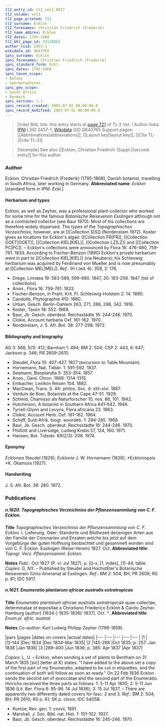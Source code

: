 ```yaml
---
tl2_entry_id: tl2_vol1_0917
tl2_volume: vol1
tl2_page_printed: 721
tl2_surname: Ecklon
tl2_forenames: Christian Friedrich (Frederik)
tl2_name_abbrev: Ecklon
tl2_dates: 1795-1868
tl2_bhl_page_id: 33120852
author_lsid: 2457-1
wikidata_id: Q643765
ipni_surname: Ecklon
ipni_forenames: Christian Friedrich (Frederik)
ipni_standard_form: Eckl.
ipni_dates: 1795-1868
ipni_taxon_scope: 
- Botany
- Spermatophytes
ipni_geo_scope: 
- South Africa
- Denmark
ipni_version: 1.1
ipni_record_created: 2003-07-02 00:00:00.0
ipni_record_modified: 2003-07-02 00:00:00.0
---
```


> [!cite] BHL link: this entry starts at [page 721](https://www.biodiversitylibrary.org/page/33120852) of TL-2 Vol. I
> Author links: [IPNI](https://www.ipni.org/a/2457-1) LSID 2457-1, [Wikidata](https://www.wikidata.org/wiki/Q643765) QID Q643765
> Support pages: [[Abbreviations|abbreviations]], [[Layout key|layout key]], [[Cite TL-2|cite TL-2]]

> [!example] See also [[Ecklon, Christian Friedrich (Suppl.)|second entry]] for this author

### Author

Ecklon, Christian Friedrich (Frederik) (1795-1868), Danish botanist, travelling in South Africa, later working in Germany. 
**Abbreviated name**: *Ecklon* \[standard form in IPNI: *Eckl.*\]

#### Herbarium and types

Ecklon, as well as Zeyher, was a professional plant-collector who worked for some time for the famous *Botanische Reiseverein Esslingen* although not as a contracted collector (see Baur 1970). Most of his collections are therefore widely dispersed. The types of the *Topographisches Verzeichniss*, however, are at [[Collection S|S]] (Nordenstam 1972). Koster gives as locations for Ecklon's algae: [[Collection FR|FR]], [[Collection GOET|GOET]], [[Collection KIEL|KIEL]], [[Collection LZ|LZ]] and [[Collection PC|PC]]. – Ecklon's collections were announced by Flora 16: 476-480, 759-761. 1833. According to Fischer-Benzon (1890) Ecklon's private herbarium went in part to [[Collection KIEL|KIEL]] (via Neubers); his Schleswig herbarium was acquired by Ferdinand von Mueller and is now presumably at [[Collection MEL|MEL]].
*Ref*.: IH I.(ed. 6): 358, 2: 176.
- Drège, Linnaea 19: 583-589, 599-680. 1847, 20: 183-258. 1847 (list of collections).
- Anon., Flora 16: 759-761. 1833.
- Fischer-Benzon, *in* Prahl, Krit. Fl. Schleswig-Holstein 2: 14. 1890.
- Candolle, Phytographie 410. 1880.
- Urban, Gesch. Berlin-Dahlem 263, 271, 286, 298, 342. 1916.
- Koster, Taxon 18: 552. 1969.
- Baur, Jb. Gesch. oberdeut. Reichsstädte 16: 244-246. 1970.
- Clokie, Account herbaria Oxf. 161-162. 1970.
- Nordenstam, J. S. Afr. Bot. 38: 277-298. 1972.

#### Bibliography and biography

AG 3: 568, 5(1): 412; Barnhart 1: 494; BM 2: 504; CSP 2: 443, 6: 647; Jackson p. 346; PR 2609-2610.
- Steudel, Flora 10: 407-427. 1827 (excursion to Table Mountain).
- Hornemann, Nat. Tidskr. 1: 591-592. 1837.
- Seemann, Bonplandia 5: 353-354. 1857.
- Anon., Gard. Chron. 1868: 1314-1315.
- Embacher, Lexikon Reisen 104. 1882.
- MacOwan, Trans. S. Afr. philos. Soc. 4: xliii-xlvi. 1887.
- Verduin de Boer, Botanists at the Cape 47-51. 1929.
- Schmid, Chamisso als Naturforscher 10, nos. 86, 101. 1942.
- Hutchinson, A botanist in Southern Africa 641-642. 1946.
- Tyrrell-Glynn and Levyns, Flora africana 23. 1963.
- Clokie, Account Herb. Oxf. 161-162. 1964.
- Schijff, Suid-Afrik. biogr. woordeb. 1: 284-285. 1968.
- Baur, Jb. Gesch. oberdeut. Reichsstädte 16: 244-246. 1970.
- Ffolliott and Liversidge, Ludwig Krebs 57, 124, 160. 1971.
- Hansen, Bot. Tidsskr. 69(2/3): 208. 1974.

#### Eponymy

*Ecklonea* Steudel (1829); *Ecklonia* J. W. Hornemann (1828); *Eckloniopsis *K. Okamura (1927).

#### Handwriting

J. S. Afr. Bot. 38: 280. 1972.

### Publications

##### n.1620. Topographisches Verzeichniss der Pflanzensammlung von C. F. Ecklon.

**Title**
*Topographisches Verzeichniss der Pflanzensammlung von C. F. Ecklon.* I. Lieferung. Oder: Standorte und Blüthezeit derjenigen Arten aus der Familie der Coronarien und Ensaten welche bis jetzt auf dem Vorgebürge der guten Hoffnung beobachtet und gesammelt worden sind von C. F. Ecklon. Esslingen (Reise-Verein) 1827. Oct.
**Abbreviated title**: *Topogr. Verz. Pflanzensamml. Ecklon*.

**Notes**
*Publ*.: Oct 1827 (P. vi: Jul 1827), p. \[i\]-x, \[1, index\], \[1\]-44, table. *Copies*: G, NY. – Published by Steudel and HochstÉter's Botanische Reiseverein (Unio itineraria) at Esslingen.
*Ref*.: BM 2: 504; BH; PR 2609; RS p. 81; IDC 5917.

##### n.1621. Enumeratio plantarum africae australis extratropicae

**Title**
*Enumeratio plantarum africae australis extratropicae* quae collectae, determinatae et expositae a Christiano Friederico Ecklon & Carolo Zeyher. Hamburg (author) \[1834-\] 1835-1836\[-1837\]. Oct. †.
**Abbreviated title**: *Enum.pl. afric. austral.*

**Notes**
*Co-author*: Karl Ludwig Philipp Zeyher (1799-1858).

|pars	|pages	|dates on covers	|actual dates|
|---	|---	|---	|---	|---	|
|1	|\[1\]-144	|Dec 1834	|Dec 1834-Mar 1835|
|2	|145-288	|Oct 1835; p. 257: Jan 1836	|Jan 1836|
|3	|289-400	|Jun 1836; p. 385: Apr 1837	|Apr 1837|

*Copies*: L, U. – Ecklon, when sending a set of plants to Bentham on 31 March 1835 \[sic\] (letter at K) states: "I have added to the above set a copy of the first part of my Enumeratio, adapted to be cut in etiquettes, and the continuation of both will follow as soon as ready." On 22 Feb 1836 Ecklon sends the second set of exsiccatae and the second part of the Enumeratio. Hinrichs received the three parts as follows: 1: 5-11 Apr 1835; 2: 5-11 Jun 1836 (Lit. Ber. Flora 6: 95-96. 14 Jul 1836); 3: 15 Jul 1837. – There are apparently two differently dated covers for fasc. 2 and 3.
*Ref*.: BM 2: 504; BH; PR 2610; RS p. 81; SK p. clxxix; IDC 5405B.
- Kuntze, Rev. gen. 1: cxxvii, 1891.
- Marshall, J. Soc. Bibl. nat. Hist. 1: 101-102. 1937.
- Baur, Jb. Gesch. oberdeut. Reichsstädte 16: 245-246. 1970.

